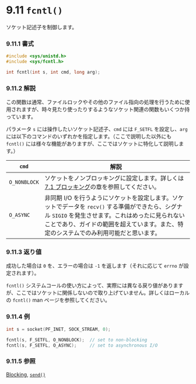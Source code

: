 # 9.11 `fcntl()`

ソケット記述子を制御します。

### 9.11.1 書式

```c
#include <sys/unistd.h>
#include <sys/fcntl.h>

int fcntl(int s, int cmd, long arg);
```

### 9.11.2 解説

この関数は通常、ファイルロックやその他のファイル指向の処理を行うために使用されますが、時々見たり使ったりするようなソケット関連の関数もいくつか持っています。

パラメータ `s` には操作したいソケット記述子、`cmd` には `F_SETFL` を設定し、`arg` には以下のコマンドのいずれかを指定します。（ここで説明した以外にも `fcntl()` には様々な機能がありますが、ここではソケットに特化して説明します。）

| `cmd`        | 解説                                               |
|--------------|------------------------------------------------------------|
| `O_NONBLOCK` | ソケットをノンブロッキングに設定します。詳しくは [7.1 ブロッキング](../slightly-advanced-techniques/blocking.md)の章を参照してください。|
| `O_ASYNC`    | 非同期 I/O を行うようにソケットを設定します。ソケットでデータを `recv()` する準備ができたら、シグナル `SIGIO` を発生させます。これはめったに見られないことであり、ガイドの範囲を超えています。また、特定のシステムでのみ利用可能だと思います。|

### 9.11.3 返り値

成功した場合は `0` を、エラーの場合は `-1` を返します（それに応じて `errno` が設定されます）。

`fcntl()` システムコールの使い方によって、実際には異なる戻り値がありますが、ここではソケットに関係しないので取り上げていません。詳しくはローカルの `fcntl()` man ページを参照してください。

### 9.11.4 例

```c
int s = socket(PF_INET, SOCK_STREAM, 0);

fcntl(s, F_SETFL, O_NONBLOCK);  // set to non-blocking
fcntl(s, F_SETFL, O_ASYNC);     // set to asynchronous I/O
```

### 9.11.5 参照

[Blocking](../slightly-advanced-techniques/blocking.md),
[`send()`](./send-sendto.md)
